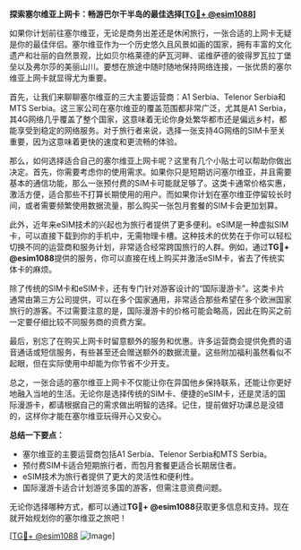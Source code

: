 **探索塞尔维亚上网卡：畅游巴尔干半岛的最佳选择[[TG💪+ @esim1088](https://t.me/s/esim1088)]**

如果你计划前往塞尔维亚，无论是商务出差还是休闲旅行，一张合适的上网卡无疑是你的最佳伴侣。塞尔维亚作为一个历史悠久且风景如画的国家，拥有丰富的文化遗产和壮丽的自然景观，比如贝尔格莱德的萨瓦河畔、诺维萨德的彼得罗瓦拉丁堡垒以及弗尔莎的美丽山川。要想在旅途中随时随地保持网络连接，一张优质的塞尔维亚上网卡就显得尤为重要。

首先，让我们来聊聊塞尔维亚的三大主要运营商：A1 Serbia、Telenor Serbia和MTS Serbia。这三家公司在塞尔维亚的覆盖范围都非常广泛，尤其是A1 Serbia，其4G网络几乎覆盖了整个国家，这意味着无论你身处繁华都市还是偏远乡村，都能享受到稳定的网络服务。对于旅行者来说，选择一张支持4G网络的SIM卡至关重要，因为这意味着更快的速度和更流畅的体验。

那么，如何选择适合自己的塞尔维亚上网卡呢？这里有几个小贴士可以帮助你做出决定。首先，你需要考虑你的使用需求。如果你只是短期访问塞尔维亚，并且需要基本的通信功能，那么一张预付费的SIM卡可能就足够了。这类卡通常价格实惠，激活方便，适合那些不打算长期使用的用户。而如果你计划在塞尔维亚停留较长时间，或者需要频繁使用数据流量，那么购买一张包月套餐的SIM卡会更加划算。

此外，近年来eSIM技术的兴起也为旅行者提供了更多便利。eSIM是一种虚拟SIM卡，可以直接下载到你的手机中，无需物理卡槽。这种技术的优势在于你可以轻松切换不同的运营商和服务计划，非常适合经常跨国旅行的人群。例如，通过**TG💪+ @esim1088**提供的服务，你可以直接在线上购买并激活eSIM卡，省去了传统实体卡的麻烦。

除了传统的SIM卡和eSIM卡，还有专门针对游客设计的“国际漫游卡”。这类卡片通常由第三方公司提供，可以在多个国家通用，非常适合那些希望在多个欧洲国家旅行的游客。不过需要注意的是，国际漫游卡的价格可能会略高，因此在购买之前一定要仔细比较不同服务商的资费方案。

最后，别忘了在购买上网卡时留意额外的服务和优惠。许多运营商会提供免费的语音通话或短信服务，有些甚至还会赠送额外的数据流量。这些附加福利虽然看似不起眼，但在实际使用中却能为你节省不少开支。

总之，一张合适的塞尔维亚上网卡不仅能让你在异国他乡保持联系，还能让你更好地融入当地的生活。无论你是选择传统的SIM卡、便捷的eSIM卡，还是灵活的国际漫游卡，都请根据自己的需求做出明智的选择。记住，提前做好功课总是没错的，这样你才能在塞尔维亚玩得开心又安心。

**总结一下要点：**
- 塞尔维亚的主要运营商包括A1 Serbia、Telenor Serbia和MTS Serbia。
- 预付费SIM卡适合短期旅行者，而包月套餐更适合长期居住者。
- eSIM技术为旅行者提供了更大的灵活性和便利性。
- 国际漫游卡适合计划游览多国的游客，但需注意资费问题。

无论你选择哪种方式，都可以通过**TG💪+ @esim1088**获取更多信息和支持。现在就开始规划你的塞尔维亚之旅吧！

[[TG💪+ @esim1088](https://t.me/s/esim1088) ![Image](https://i.postimg.cc/4NQfJmqS/Snipaste-2025-05-13-00-14-12.png)]
